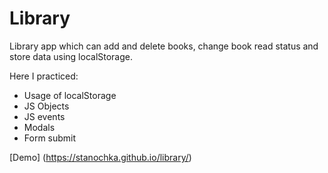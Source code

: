 # Library

Library app which can add and delete books, change book read status and store data using localStorage.

Here I practiced:

- Usage of localStorage
- JS Objects
- JS events
- Modals
- Form submit


[Demo] (https://stanochka.github.io/library/)
